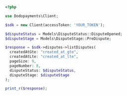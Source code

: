 ```php
<?php

use Dodopayments\Client;

$sdk = new Client(accessToken: 'YOUR_TOKEN');

$disputeStatus = Models\DisputeStatus::DisputeOpened;
$disputeStage = Models\DisputeStage::PreDispute;

$response = $sdk->disputes->listDisputes(
  createdAtGte: "created_at_gte",
  createdAtLte: "created_at_lte",
  pageSize: 9,
  pageNumber: 8,
  disputeStatus: $disputeStatus,
  disputeStage: $disputeStage
);

print_r($response);

```


<!-- This file was generated by liblab | https://liblab.com/ -->